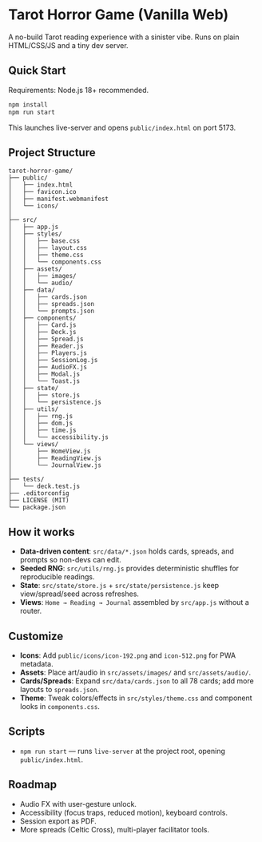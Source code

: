# Tarot Horror Game (Vanilla Web)

A no-build Tarot reading experience with a sinister vibe. Runs on plain HTML/CSS/JS and a tiny dev server.

## Quick Start

Requirements: Node.js 18+ recommended.

```bash
npm install
npm run start
```

This launches live-server and opens `public/index.html` on port 5173.

## Project Structure

```
tarot-horror-game/
├── public/
│   ├── index.html
│   ├── favicon.ico
│   ├── manifest.webmanifest
│   └── icons/
│
├── src/
│   ├── app.js
│   ├── styles/
│   │   ├── base.css
│   │   ├── layout.css
│   │   ├── theme.css
│   │   └── components.css
│   ├── assets/
│   │   ├── images/
│   │   └── audio/
│   ├── data/
│   │   ├── cards.json
│   │   ├── spreads.json
│   │   └── prompts.json
│   ├── components/
│   │   ├── Card.js
│   │   ├── Deck.js
│   │   ├── Spread.js
│   │   ├── Reader.js
│   │   ├── Players.js
│   │   ├── SessionLog.js
│   │   ├── AudioFX.js
│   │   ├── Modal.js
│   │   └── Toast.js
│   ├── state/
│   │   ├── store.js
│   │   └── persistence.js
│   ├── utils/
│   │   ├── rng.js
│   │   ├── dom.js
│   │   ├── time.js
│   │   └── accessibility.js
│   └── views/
│       ├── HomeView.js
│       ├── ReadingView.js
│       └── JournalView.js
│
├── tests/
│   └── deck.test.js
├── .editorconfig
├── LICENSE (MIT)
└── package.json
```

## How it works

- **Data-driven content**: `src/data/*.json` holds cards, spreads, and prompts so non-devs can edit.
- **Seeded RNG**: `src/utils/rng.js` provides deterministic shuffles for reproducible readings.
- **State**: `src/state/store.js` + `src/state/persistence.js` keep view/spread/seed across refreshes.
- **Views**: `Home → Reading → Journal` assembled by `src/app.js` without a router.

## Customize

- **Icons**: Add `public/icons/icon-192.png` and `icon-512.png` for PWA metadata.
- **Assets**: Place art/audio in `src/assets/images/` and `src/assets/audio/`.
- **Cards/Spreads**: Expand `src/data/cards.json` to all 78 cards; add more layouts to `spreads.json`.
- **Theme**: Tweak colors/effects in `src/styles/theme.css` and component looks in `components.css`.

## Scripts

- `npm run start` — runs `live-server` at the project root, opening `public/index.html`.

## Roadmap

- Audio FX with user-gesture unlock.
- Accessibility (focus traps, reduced motion), keyboard controls.
- Session export as PDF.
- More spreads (Celtic Cross), multi-player facilitator tools.